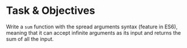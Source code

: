 # Task & Objectives
Write a `sum` function with the spread arguments syntax (feature in ES6), meaning that it can accept infinite arguments as its input and returns the sum of all the input.